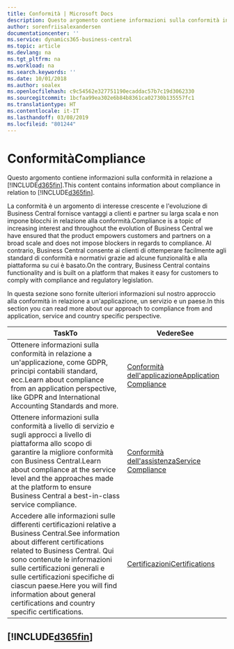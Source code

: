 ```yaml
---
title: Conformità | Microsoft Docs
description: Questo argomento contiene informazioni sulla conformità in relazione a Business Central.
author: sorenfriisalexandersen
documentationcenter: ''
ms.service: dynamics365-business-central
ms.topic: article
ms.devlang: na
ms.tgt_pltfrm: na
ms.workload: na
ms.search.keywords: ''
ms.date: 10/01/2018
ms.author: soalex
ms.openlocfilehash: c9c54562e327751190ecaddac57b7c19d3062330
ms.sourcegitcommit: 1bcfaa99ea302e6b84b8361ca02730b135557fc1
ms.translationtype: HT
ms.contentlocale: it-IT
ms.lasthandoff: 03/08/2019
ms.locfileid: "801244"
---
```

# <a name="compliance"></a><span data-ttu-id="b6d8a-103">Conformità</span><span class="sxs-lookup"><span data-stu-id="b6d8a-103">Compliance</span></span>
<span data-ttu-id="b6d8a-104">Questo argomento contiene informazioni sulla conformità in relazione a [!INCLUDE[d365fin](../includes/d365fin_md.md)].</span><span class="sxs-lookup"><span data-stu-id="b6d8a-104">This content contains information about compliance in relation to [!INCLUDE[d365fin](../includes/d365fin_md.md)].</span></span>  

<span data-ttu-id="b6d8a-105">La conformità è un argomento di interesse crescente e l'evoluzione di Business Central fornisce vantaggi a clienti e partner su larga scala e non impone blocchi in relazione alla conformità.</span><span class="sxs-lookup"><span data-stu-id="b6d8a-105">Compliance is a topic of increasing interest and throughout the evolution of Business Central we have ensured that the product empowers customers and partners on a broad scale and does not impose blockers in regards to compliance.</span></span> <span data-ttu-id="b6d8a-106">Al contrario, Business Central consente ai clienti di ottemperare facilmente agli standard di conformità e normativi grazie ad alcune funzionalità e alla piattaforma su cui è basato.</span><span class="sxs-lookup"><span data-stu-id="b6d8a-106">On the contrary, Business Central contains functionality and is built on a platform that makes it easy for customers to comply with compliance and regulatory legislation.</span></span>

<span data-ttu-id="b6d8a-107">In questa sezione sono fornite ulteriori informazioni sul nostro approccio alla conformità in relazione a un'applicazione, un servizio e un paese.</span><span class="sxs-lookup"><span data-stu-id="b6d8a-107">In this section you can read more about our approach to compliance from and application, service and country specific perspective.</span></span>

|<span data-ttu-id="b6d8a-108">**Task**</span><span class="sxs-lookup"><span data-stu-id="b6d8a-108">**To**</span></span>|<span data-ttu-id="b6d8a-109">**Vedere**</span><span class="sxs-lookup"><span data-stu-id="b6d8a-109">**See**</span></span>|  
|------------|-------------|  
|<span data-ttu-id="b6d8a-110">Ottenere informazioni sulla conformità in relazione a un'applicazione, come GDPR, principi contabili standard, ecc.</span><span class="sxs-lookup"><span data-stu-id="b6d8a-110">Learn about compliance from an application perspective, like GDPR and International Accounting Standards and more.</span></span>|[<span data-ttu-id="b6d8a-111">Conformità dell'applicazione</span><span class="sxs-lookup"><span data-stu-id="b6d8a-111">Application Compliance</span></span>](compliance-application-compliance.md)|  
|<span data-ttu-id="b6d8a-112">Ottenere informazioni sulla conformità a livello di servizio e sugli approcci a livello di piattaforma allo scopo di garantire la migliore conformità con Business Central.</span><span class="sxs-lookup"><span data-stu-id="b6d8a-112">Learn about compliance at the service level and the approaches made at the platform to ensure Business Central a best-in-class service compliance.</span></span>|[<span data-ttu-id="b6d8a-113">Conformità dell'assistenza</span><span class="sxs-lookup"><span data-stu-id="b6d8a-113">Service Compliance</span></span>](compliance-service-compliance.md)|  
|<span data-ttu-id="b6d8a-114">Accedere alle informazioni sulle differenti certificazioni relative a Business Central.</span><span class="sxs-lookup"><span data-stu-id="b6d8a-114">See information about different certifications related to Business Central.</span></span> <span data-ttu-id="b6d8a-115">Qui sono contenute le informazioni sulle certificazioni generali e sulle certificazioni specifiche di ciascun paese.</span><span class="sxs-lookup"><span data-stu-id="b6d8a-115">Here you will find information about general certifications and country specific certifications.</span></span>|[<span data-ttu-id="b6d8a-116">Certificazioni</span><span class="sxs-lookup"><span data-stu-id="b6d8a-116">Certifications</span></span>](compliance-certifications.md)|  

 ## [!INCLUDE[d365fin](../includes/free_trial_md.md)]  
 
